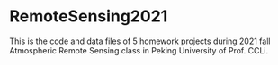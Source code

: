 # RemoteSensing2021
This is the code and data files of 5 homework projects during 2021 fall Atmospheric Remote Sensing class in Peking University of Prof. CCLi.

